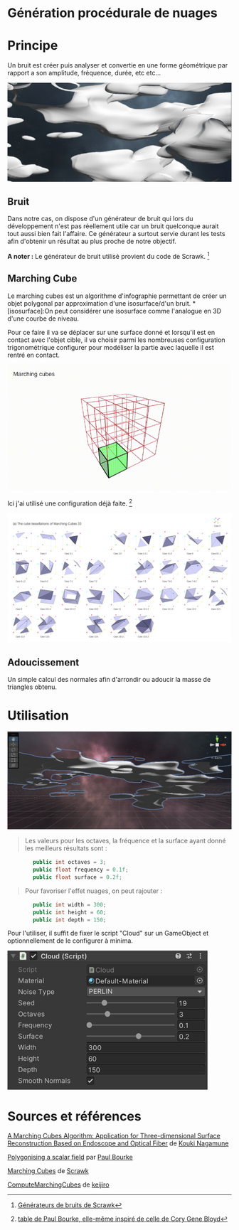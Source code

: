 # Génération procédurale de nuages

# Principe

Un bruit est créer puis analyser et convertie en une forme géométrique par rapport a son amplitude, fréquence, durée, etc etc...

![Image de demonstration](https://github.com/Louis-Celerier/Marching-Cubes/blob/main/Assets/Image/nuage.png)

## Bruit

Dans notre cas, on dispose d'un générateur de bruit qui lors du développement n'est pas réellement utile car un bruit quelconque aurait tout aussi bien fait l'affaire. Ce générateur a surtout servie durant les tests afin d'obtenir un résultat au plus proche de notre objectif.

**A noter :** Le générateur de bruit utilisé provient du code de Scrawk. [^1] 
[^1]:[Générateurs de bruits de Scrawk](https://github.com/Scrawk/Marching-Cubes/tree/master/Assets/ProceduralNoise/Noise)

## Marching Cube

Le marching cubes est un algorithme d'infographie permettant de créer un objet polygonal par approximation d'une isosurface/d'un bruit.
*[isosurface]:On peut considérer une isosurface comme l'analogue en 3D d'une courbe de niveau.

Pour ce faire il va se déplacer sur une surface donné et lorsqu'il est en contact avec l'objet cible, il va choisir parmi les nombreuses configuration trigonométrique configurer pour modéliser la partie avec laquelle il est  rentré en contact.

![Exemple d'application de l'algorithme](https://github.com/Louis-Celerier/Marching-Cubes/blob/main/Assets/Image/MC.gif)

Ici j'ai utilisé une configuration déjà faite. [^2]
[^2]: [table de Paul Bourke, elle-même inspiré de celle de Cory Gene Bloyd](http://paulbourke.net/geometry/polygonise/marchingsource.cpp)

![Exemple de triangles possibles](https://github.com/Louis-Celerier/Marching-Cubes/blob/main/Assets/Image/MC33-3.png)

## Adoucissement

Un simple calcul des normales afin d'arrondir ou adoucir la masse de triangles obtenu.

# Utilisation

![Image de demonstration 2](https://github.com/Louis-Celerier/Marching-Cubes/blob/main/Assets/Image/Nuage2.png)

> Les valeurs pour les octaves, la fréquence et la surface ayant donné les meilleurs résultats sont :
```csharp
        public int octaves = 3;
        public float frequency = 0.1f;
        public float surface = 0.2f;
```
> Pour favoriser l'effet nuages, on peut rajouter :

```csharp
        public int width = 300;
        public int height = 60;
        public int depth = 150;
```
Pour l'utiliser, il suffit de fixer le script "Cloud" sur un GameObject et optionnellement de le configurer à minima.

![Liste des parametres](https://github.com/Louis-Celerier/Marching-Cubes/blob/main/Assets/Image/parametre.png)

# Sources et références

[A Marching Cubes Algorithm: Application for Three-dimensional Surface Reconstruction Based on Endoscope and Optical Fiber](https://www.researchgate.net/publication/282209849_A_Marching_Cubes_Algorithm_Application_for_Three-dimensional_Surface_Reconstruction_Based_on_Endoscope_and_Optical_Fiber) de [Kouki Nagamune](https://www.researchgate.net/profile/Kouki-Nagamune)

[Polygonising a scalar field](http://paulbourke.net/geometry/polygonise/) par [Paul Bourke](http://paulbourke.net/geometry/)

[Marching Cubes](https://github.com/Scrawk/Marching-Cubes) de [Scrawk](https://github.com/Scrawk)

[ComputeMarchingCubes](https://github.com/keijiro/ComputeMarchingCubes) de [keijiro](https://github.com/keijiro)

